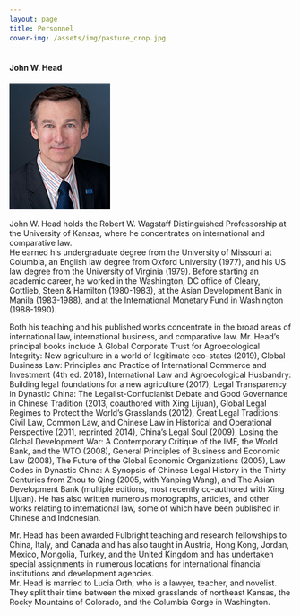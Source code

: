 ```yaml
---
layout: page
title: Personnel
cover-img: /assets/img/pasture_crop.jpg
---
```


#### John W. Head
![](/assets/img/professor_head_headshot.jpg)

John W. Head holds the Robert W. Wagstaff Distinguished Professorship at the University of Kansas, where he concentrates on international and comparative law.  
He earned his undergraduate degree from the University of Missouri at Columbia, an English law degree from Oxford University (1977), and his US law degree from the
University of Virginia (1979).  Before starting an academic career, he worked in the Washington, DC office of Cleary, Gottlieb, Steen & Hamilton (1980-1983), at the
Asian Development Bank in Manila (1983-1988), and at the International Monetary Fund in Washington (1988-1990).  

Both his teaching and his published works concentrate in the broad areas of international law, international business, and comparative law. 
Mr. Head’s principal books include A Global Corporate Trust for Agroecological Integrity: New agriculture in a world of legitimate eco-states (2019), 
Global Business Law: Principles and Practice of International Commerce and Investment (4th ed. 2018), International Law and Agroecological Husbandry: 
Building legal foundations for a new agriculture (2017), Legal Transparency in Dynastic China: The Legalist-Confucianist Debate and Good Governance 
in Chinese Tradition (2013, coauthored with Xing Lijuan), Global Legal Regimes to Protect the World’s Grasslands (2012), Great Legal Traditions: Civil Law,
Common Law, and Chinese Law in Historical and Operational Perspective (2011, reprinted 2014), China’s Legal Soul (2009), Losing the Global Development War: 
A Contemporary Critique of the IMF, the World Bank, and the WTO (2008), General Principles of Business and Economic Law (2008), The Future of the Global Economic 
Organizations (2005), Law Codes in Dynastic China: A Synopsis of Chinese Legal History in the Thirty Centuries from Zhou to Qing (2005, with Yanping Wang), and The 
Asian Development Bank (multiple editions, most recently co-authored with Xing Lijuan).  He has also written numerous monographs, articles, and other works relating to
international law, some of which have been published in Chinese and Indonesian.  

Mr. Head has been awarded Fulbright teaching and research fellowships to China, Italy, and Canada and has also taught in Austria, Hong Kong, Jordan, Mexico, Mongolia, Turkey, 
and the United Kingdom and has undertaken special assignments in numerous locations for international financial institutions and development agencies.  
Mr. Head is married to Lucia Orth, who is a lawyer, teacher, and novelist.  They split their time between the mixed grasslands of northeast Kansas, 
the Rocky Mountains of Colorado, and the Columbia Gorge in Washington. 
